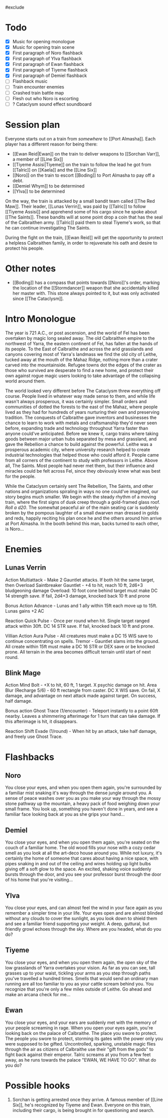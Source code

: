#exclude
# Todo
- [x] Music for opening monologue
- [x] Music for opening train scene
- [x] First paragraph of Noro flashback
- [x] First paragraph of Ylva flashback
- [x] First paragraph of Ewan flashback
- [x] First paragraph of Tiyeme flashback
- [x] First paragraph of Demiel flashback
- [ ] Flashback music
- [ ] Train encounter enemies
- [ ] Crashed train battle map
- [ ] Flesh out who Noro is escorting
- [ ] ? Cataclysm sound effect soundboard
# Session plan
Everyone starts out on a train from *somewhere* to [[Port Almasha]]. Each player has a different reason for being there:
- [[Ewan Reid|Ewan]] on the train to deliver weapons to [[Sorchan Varr]], a member of [[Line Six]]
- [[Tiyeme Assisi|Tiyeme]] on the train to follow the lead he got from [[Talric]] on [[Kaela]] and the [[Line Six]]
- [[Noro]] on the train to escort [[Boding]] to Port Almasha to pay off a debt.
- [[Demiel Whym]] to be determined
- [[Ylva]] to be determined

On the way, the train is attacked by a small bandit team called [[The Red Maw]]. Their leader, [[Lunas Verrin]], was paid by [[Talric]] to follow [[Tiyeme Assisi]] and apprehend some of his cargo since he spoke about [[The Saints]]. These bandits will at some point drop a coin that has the seal of the Calbraithen army. [[Talric]] paid them to steal Tiyeme's work, so that he can continue investigating The Saints.

During the fight on the train, [[Ewan Reid]] will get the opportunity to protect a helpless Calbraithen family, in order to rejuvenate his oath and desire to protect his people.

# Other notes
- [[Boding]] has a compass that points towards [[Noro]]'s order, marking the location of the [[Stormdancer]] weapon that she accidentally killed her master with. This stone always pointed to it, but was only activated since [[The Cataclysm]]. 
# Intro Monologue
The year is 721 A.C., or post ascension, and the world of Fel has been overtaken by magic long sealed away. The old Calbraithen empire to the northwest of Yarra, the eastern continent of Fel, has fallen at the hands of its people. To the East of Calbraithe and across the arid grasslands and canyons covering most of Yarra's landmass we find the old city of Leithe, tucked away at the mouth of the Mahaz Ridge, nothing more than a crater carved into the mountainside. Refugee towns dot the edges of the crater as those who survived are desperate to find a new home, and protect their own against rogue magic users looking to take advantage of the collapsing world around them.

The world looked very different before The Cataclysm threw everything off course. People lived in whatever way made sense to them, and while life wasn't always prosperous, it was certainly simpler. Small orders and communities of dotted the forests to the east of the Mahaz, where people lived as they had for hundreds of years nurturing their own and preserving tradition. The conquests of Calbraithe gave inventors and businesses the chance to learn to work with metals and craftsmanship they'd never seen before, expanding trade and technology throughout Yarra faster than anyone could've anticipated. Before we knew it, cargo trains where taking goods between major urban hubs separated by mesa and grassland, and gave the Rebellion a chance to build against the powerful. Leithe was a prosperous academic city, where university research helped to create industrial technologies that helped those who could afford it. People came from all corners of the continent to study with professors in Leithe. Above all, The Saints. Most people had never met them, but their influence and miracles could be felt across Fel, since they obviously knew what was best for the people.

While the Cataclysm certainly sent The Rebellion, The Saints, and other nations and organizations spiraling in ways no one could've imagined, our story begins much smaller. We begin with the steady rhythm of a moving train, where the first signs of dusk creep through a gold-framed glass roof. *Roll a d20*. The somewhat peaceful air of the main seating car is suddenly broken by the pompous laughter of a small dwarven man dressed in golds and reds, happily reciting his plan once he and the others around him arrive at Port Almasha. In the booth behind this man, backs turned to each other, is Noro...
# Enemies
## Lunas Verrin
Action
Multiattack - Make 2 Gauntlet attacks. If both hit the same target, then Overload
Saintbreaker Gauntlet - +4 to hit, reach 10 ft, 2d6+3 bludgeoning damage
Overload: 10 foot cone behind target must make DC 14 strength save. If fail, 2d4+3 damage, knocked back 10 ft and prone

Bonus Action
Advance - Lunas and 1 ally within 15ft each move up to 15ft. Lunas gains +2 AC

Reaction
Quick Pulse - Once per round when hit. Single target ranged attack within 30ft. DC 14 STR save. If fail, knocked back 10 ft and prone.

Villian Action
Aura Pulse - All creatures must make a DC 15 WIS save to continue concentrating on spells.
Tremor - Gauntlet slams into the ground. All create within 15ft must make a DC 16 STR or DEX save or be knocked prone. All terrain in the area becomes difficult terrain until start of next round.

## Blink Mage
Action
Mind Bolt - +X to hit, 60 ft, 1 target. X psychic damage on hit.
Area Blur (Recharge 5/6) - 60 ft rectangle from caster. DC X WIS save. On fail, X damage, and advantage on next attack made against target. On success, half damage.

Bonus action
Ghost Trace (1/encounter) - Teleport instantly to a point 60ft nearby. Leaves a shimmering afterimage for 1 turn that can take damage. If this afterimage is hit, it disappears.

Reaction
Shift Evade (1/round) - When hit by an attack, take half damage, and freely use Ghost Trace.
# Flashbacks
## Noro
You close your eyes, and when you open them again, you're surrounded by a familiar mist snaking it's way through the dense jungle around you. A sense of peace washes over you as you make your way through the mossy stone pathway up the mountain, a heavy pack of food weighing down your small frame. You look up, something you haven't done in years, and see a familiar face looking back at you as she grips your hand...
## Demiel
You close your eyes, and when you open them again, you're seated on the couch of a familiar home. The old wood fills your nose with a cozy cedar smell as you look at all the art-deco house around you. While not luxury, it's certainly the home of someone that cares about having a nice space, with pipes snaking in and out of the ceiling and wires holding up light bulbs giving off a soft glow to the space. An excited, shaking voice suddenly bursts through the door, and you see your professor burst through the door of his home that you're visiting...
## Ylva
You close your eyes, and can almost feel the wind in your face again as you remember a simpler time in your life. Your eyes open and are almost blinded without any clouds to cover the sunlight, as you look down to shield them and see a familiar friend supporting your weight. A deep, guttural, but friendly growl echoes through the sky. Where are you headed, what do you do?
## Tiyeme
You close your eyes, and when you open them again, the open sky of the low grasslands of Yarra overtakes your vision. As far as you can see, tall grasses up to your waist, tickling your arms as you step through paths you've travelled a hundred times. Smells that would send an ordinary man running are all too familiar to you as your cattle scream behind you. You recognize that you're only a few miles outside of Leithe. Go ahead and make an arcana check for me...
## Ewan
You close your eyes, and your ears are suddenly met with the memory of your people screaming in rage. When you open your eyes again, you're looking back on the palace of Calbraithe. The place you swore to protect. The people you swore to protect, storming its gates with the power only you were supposed to be gifted. Uncontrolled, sparking, unstable magic flies through the air as citizens of Calbraithe use their "gift from the gods" to fight back against their emperor. Talric screams at you from a few feet away, as he runs towards the palace "EWAN, WE HAVE TO GO". What do you do?
# Possible hooks
1. Sorchan is getting arrested once they arrive. A famous member of [[Line Six]], he's recognized by Tiyeme and Ewan. Everyone on this train, including their cargo, is being brought in for questioning and search. 

